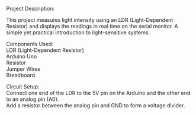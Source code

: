 Project Description:

This project measures light intensity using an LDR (Light-Dependent Resistor) and displays the readings in real time on the serial monitor. A simple yet practical introduction to light-sensitive systems.

Components Used:  
LDR (Light-Dependent Resistor)  
Arduino Uno  
Resistor  
Jumper Wires  
Breadboard  

Circuit Setup:  
Connect one end of the LDR to the 5V pin on the Arduino and the other end to an analog pin (A0).  
Add a resistor between the analog pin and GND to form a voltage divider.
